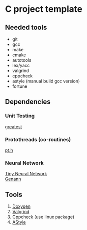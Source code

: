 # C project template

## Needed tools

- git
- gcc
- make
- cmake
- autotools
- lex/yacc
- valgrind
- cppcheck
- astyle (manual build gcc version)
- fortune

## Dependencies

### Unit Testing
[greatest](https://github.com/silentbicycle/greatest)

### Protothreads (co-routines)
[pt.h](http://dunkels.com/adam/pt/)

### Neural Network
[Tiny Neural Network](https://github.com/glouw/tinn) <br/>
[Genann](https://github.com/codeplea/genann)

## Tools
1. [Doxygen](https://www.doxygen.nl/index.html) <br/>
2. [Valgrind](https://valgrind.org/)            <br/>
3. Cppcheck (use linux package)                 <br/>
4. [AStyle](http://astyle.sourceforge.net/)     <br/>
